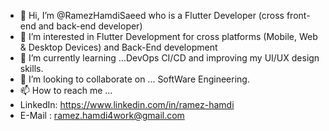- 👋 Hi, I’m @RamezHamdiSaeed who is a Flutter Developer (cross front-end and back-end developer)
- 👀 I’m interested in Flutter Development for cross platforms (Mobile, Web & Desktop Devices) and Back-End development 
- 🌱 I’m currently learning ...DevOps CI/CD and improving my UI/UX design skills.
- 💞️ I’m looking to collaborate on ... SoftWare Engineering.
- 📫 How to reach me ...
-   LinkedIn: https://www.linkedin.com/in/ramez-hamdi
-   E-Mail  : ramez.hamdi4work@gmail.com

<!---
RamezHamdiSaeed/RamezHamdiSaeed is a ✨ special ✨ repository because its `README.md` (this file) appears on your GitHub profile.
You can click the Preview link to take a look at your changes.
--->
